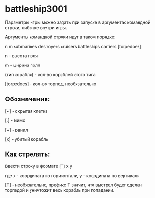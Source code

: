 # battleship3001
Параметры игры можно задать при запуске в аргументах командной строки, либо же внутри игры.

Аргументы командной строки идут в таком порядке:

n m submarines destroyers cruisers  battleships carriers [torpedoes]

n - высота поля

m - ширина поля

(тип корабля) - кол-во кораблей этого типа

[torpedoes] - кол-во торпед, необязательно



## Обозначения:

[~] - скрытая клетка

[.] - мимо

[+] - ранил

[x] - убитый корабль

## Как стрелять:

Ввести строку в формате [T] x y

где x - координата по горизонтали, y - координата по вертикали

[T] - необязательно, префикс Т значит, что выстрел будет сделан торпедой и уничтожит весь корабль при попадании.
